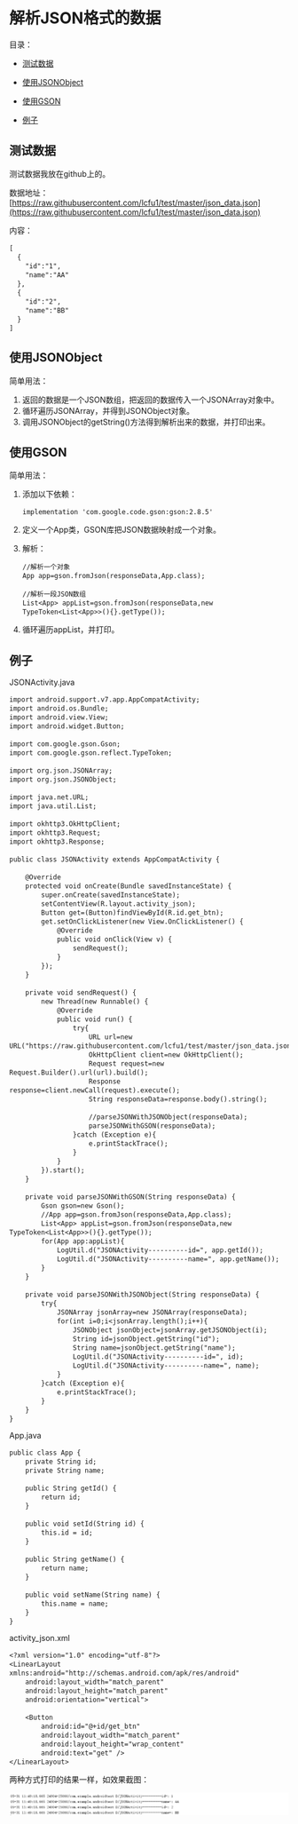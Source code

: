 # 解析JSON格式的数据

目录：

- [测试数据](#测试数据)

- [使用JSONObject](#使用jsonobject)
- [使用GSON](#使用gson)

- [例子](#例子)



## 测试数据

测试数据我放在github上的。

数据地址：[https://raw.githubusercontent.com/lcfu1/test/master/json_data.json](https://raw.githubusercontent.com/lcfu1/test/master/json_data.json)

内容：

```
[
  {
    "id":"1",
    "name":"AA"
  },
  {
    "id":"2",
    "name":"BB"
  }
]
```



## 使用JSONObject

简单用法：

1. 返回的数据是一个JSON数组，把返回的数据传入一个JSONArray对象中。
2. 循环遍历JSONArray，并得到JSONObject对象。
3. 调用JSONObject的getString()方法得到解析出来的数据，并打印出来。

## 使用GSON

简单用法：

1. 添加以下依赖：

   ```
   implementation 'com.google.code.gson:gson:2.8.5'
   ```

2. 定义一个App类，GSON库把JSON数据映射成一个对象。

3. 解析：

   ```
   //解析一个对象
   App app=gson.fromJson(responseData,App.class);
   
   //解析一段JSON数组
   List<App> appList=gson.fromJson(responseData,new TypeToken<List<App>>(){}.getType());
   ```

4. 循环遍历appList，并打印。

## 例子

JSONActivity.java

```
import android.support.v7.app.AppCompatActivity;
import android.os.Bundle;
import android.view.View;
import android.widget.Button;

import com.google.gson.Gson;
import com.google.gson.reflect.TypeToken;

import org.json.JSONArray;
import org.json.JSONObject;

import java.net.URL;
import java.util.List;

import okhttp3.OkHttpClient;
import okhttp3.Request;
import okhttp3.Response;

public class JSONActivity extends AppCompatActivity {

    @Override
    protected void onCreate(Bundle savedInstanceState) {
        super.onCreate(savedInstanceState);
        setContentView(R.layout.activity_json);
        Button get=(Button)findViewById(R.id.get_btn);
        get.setOnClickListener(new View.OnClickListener() {
            @Override
            public void onClick(View v) {
                sendRequest();
            }
        });
    }

    private void sendRequest() {
        new Thread(new Runnable() {
            @Override
            public void run() {
                try{
                    URL url=new URL("https://raw.githubusercontent.com/lcfu1/test/master/json_data.json");
                    OkHttpClient client=new OkHttpClient();
                    Request request=new Request.Builder().url(url).build();
                    Response response=client.newCall(request).execute();
                    String responseData=response.body().string();

                    //parseJSONWithJSONObject(responseData);
                    parseJSONWithGSON(responseData);
                }catch (Exception e){
                    e.printStackTrace();
                }
            }
        }).start();
    }

    private void parseJSONWithGSON(String responseData) {
        Gson gson=new Gson();
        //App app=gson.fromJson(responseData,App.class);
        List<App> appList=gson.fromJson(responseData,new TypeToken<List<App>>(){}.getType());
        for(App app:appList){
            LogUtil.d("JSONActivity----------id=", app.getId());
            LogUtil.d("JSONActivity----------name=", app.getName());
        }
    }

    private void parseJSONWithJSONObject(String responseData) {
        try{
            JSONArray jsonArray=new JSONArray(responseData);
            for(int i=0;i<jsonArray.length();i++){
                JSONObject jsonObject=jsonArray.getJSONObject(i);
                String id=jsonObject.getString("id");
                String name=jsonObject.getString("name");
                LogUtil.d("JSONActivity----------id=", id);
                LogUtil.d("JSONActivity----------name=", name);
            }
        }catch (Exception e){
            e.printStackTrace();
        }
    }
}
```



App.java

```
public class App {
    private String id;
    private String name;

    public String getId() {
        return id;
    }

    public void setId(String id) {
        this.id = id;
    }

    public String getName() {
        return name;
    }

    public void setName(String name) {
        this.name = name;
    }
}
```



activity_json.xml

```
<?xml version="1.0" encoding="utf-8"?>
<LinearLayout xmlns:android="http://schemas.android.com/apk/res/android"
    android:layout_width="match_parent"
    android:layout_height="match_parent"
    android:orientation="vertical">

    <Button
        android:id="@+id/get_btn"
        android:layout_width="match_parent"
        android:layout_height="wrap_content"
        android:text="get" />
</LinearLayout>
```



两种方式打印的结果一样，如效果截图：

![json](https://raw.githubusercontent.com/lcfu1/Image/master/Android/json.PNG)

